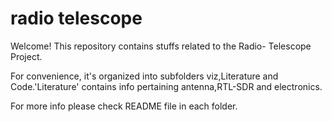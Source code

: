 # radio telescope
Welcome! This repository contains 
stuffs related to the Radio-
Telescope Project.

For convenience, it's organized
into subfolders viz,Literature
and Code.'Literature' contains 
info pertaining antenna,RTL-SDR
 and electronics.

For more info please check README
file in each folder.
